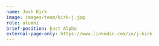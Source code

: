 ```yaml
---
name: Josh Kirk
image: images/team/kirk-j.jpg
role: alumni
brief-position: East Alpha
external-page-only: https://www.linkedin.com/in/j-kirk
---
```

<!-- Archived:
---
name: Josh Kirk
position: PhD Student
image: images/team/kirk-j.jpg
role: phd
education: 
  - "Liverpool John Moores: BEng(hons) Electrical and Electronic Engineering (2019)"
brief-position: Optimisation, Shipping Networks, Energy Commodities
brief-desc: PhD Student
redirect_from:
  - author/josh-kirk/
links:
  linkedin: j-kirk
  github: this-josh
---

Josh is a Skempton Scholar who joined the Transport Systems and Logistics (TSL) Laboratory in 2023, his research focuses on the supply chains required to implement Space Based Solar Power. This project is co-supervised by [Dr Panagiotis Angeloudis](https://www.imperial.ac.uk/people/p.angeloudis), [Prof. Washington Ochieng](https://www.imperial.ac.uk/people/w.ochieng). 

Prior to joining TSL Josh worked as a data scientist at Siemens developing solutions to reduce the amount of waste-water polluting our waterways, the novelty and importance of this work was recognised with numerous industry awards. -->